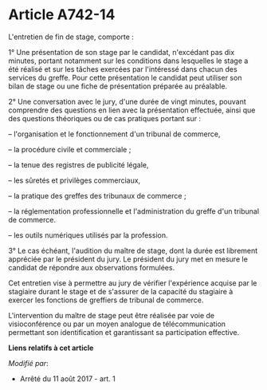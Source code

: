 # Article A742-14

L'entretien de fin de stage, comporte :

1° Une présentation de son stage par le candidat, n'excédant pas dix minutes, portant notamment sur les conditions dans
lesquelles le stage a été réalisé et sur les tâches exercées par l'intéressé dans chacun des services du greffe. Pour cette
présentation le candidat peut utiliser son bilan de stage ou une fiche de présentation préparée au préalable.

2° Une conversation avec le jury, d'une durée de vingt minutes, pouvant comprendre des questions en lien avec la présentation
effectuée, ainsi que des questions théoriques ou de cas pratiques portant sur :

– l'organisation et le fonctionnement d'un tribunal de commerce,

– la procédure civile et commerciale ;

– la tenue des registres de publicité légale,

– les sûretés et privilèges commerciaux,

– la pratique des greffes des tribunaux de commerce ;

– la réglementation professionnelle et l'administration du greffe d'un tribunal de commerce.

– les outils numériques utilisés par la profession.

3° Le cas échéant, l'audition du maître de stage, dont la durée est librement appréciée par le président du jury. Le
président du jury met en mesure le candidat de répondre aux observations formulées.

Cet entretien vise à permettre au jury de vérifier l'expérience acquise par le stagiaire durant le stage et de s'assurer de
la capacité du stagiaire à exercer les fonctions de greffiers de tribunal de commerce.

L'intervention du maître de stage peut être réalisée par voie de visioconférence ou par un moyen analogue de
télécommunication permettant son identification et garantissant sa participation effective.

**Liens relatifs à cet article**

_Modifié par_:

  - Arrêté du 11 août 2017 - art. 1

